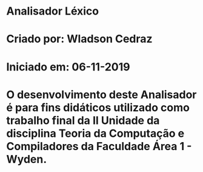 # Analisador Léxico
# Criado por: Wladson Cedraz
# Iniciado em: 06-11-2019
# O desenvolvimento deste Analisador é para fins didáticos utilizado como trabalho final da II Unidade da disciplina Teoria da Computação e Compiladores da Faculdade Área 1 - Wyden.
